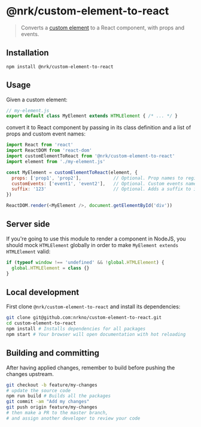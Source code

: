 # @nrk/custom-element-to-react

> Converts a [custom element](https://developer.mozilla.org/en-US/docs/Web/Web_Components/Using_custom_elements) to a React component, with props and events.

## Installation

```
npm install @nrk/custom-element-to-react
```

## Usage

Given a custom element:

```js
// my-element.js
export default class MyElement extends HTMLElement { /* ... */ }
```

convert it to React component by passing in its class definition and a list of props and custom event names:
```js
import React from 'react'
import ReactDOM from 'react-dom'
import customElementToReact from '@nrk/custom-element-to-react'
import element from './my-element.js'

const MyElement = customElementToReact(element, {
  props: ['prop1', 'prop2'],            // Optional. Prop names to register in React
  customEvents: ['event1', 'event2'],   // Optional. Custom events names to register in React
  suffix: '123'                         // Optional. Adds a suffix to inner custom element tag name before registering. Use to control tag name of custom element. Default: 'react'
})

ReactDOM.render(<MyElement />, document.getElementById('div'))
```

## Server side

If you're going to use this module to render a component in NodeJS, you should
 mock `HTMLElement` globally in order to make `MyElement extends HTMLElement` valid:

```js
if (typeof window !== 'undefined' && !global.HTMLElement) {
  global.HTMLElement = class {}
}
```

## Local development
First clone `@nrk/custom-element-to-react` and install its dependencies:

```bash
git clone git@github.com:nrkno/custom-element-to-react.git
cd custom-element-to-react
npm install # Installs dependencies for all packages
npm start # Your browser will open documentation with hot reloading
```

## Building and committing
After having applied changes, remember to build before pushing the changes upstream.

```bash
git checkout -b feature/my-changes
# update the source code
npm run build # Builds all the packages
git commit -am "Add my changes"
git push origin feature/my-changes
# then make a PR to the master branch,
# and assign another developer to review your code
```
